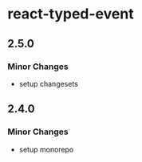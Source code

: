 # react-typed-event

## 2.5.0

### Minor Changes

- setup changesets

## 2.4.0

### Minor Changes

- setup monorepo
